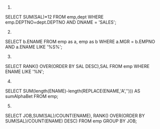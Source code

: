 1.
SELECT SUM(SAL)*12 
  FROM emp,dept 
 WHERE emp.DEPTNO=dept.DEPTNO 
   AND DNAME = 'SALES';

2.
SELECT b.ENAME 
  FROM emp as a, emp as b 
 WHERE a.MGR = b.EMPNO 
   AND a.ENAME 
  LIKE '%S%';

3.
SELECT RANK() OVER(ORDER BY SAL DESC),SAL 
  FROM emp 
 WHERE ENAME 
  LIKE '%N';

4.
SELECT SUM(length(ENAME)-length(REPLACE(ENAME,'A',''))) 
    AS sumAlphaBet 
  FROM emp;

5.
SELECT JOB,SUM(SAL)/COUNT(ENAME),
		RANK() OVER(ORDER BY SUM(SAL)/COUNT(ENAME) DESC) 
  FROM emp 
 GROUP BY JOB;
